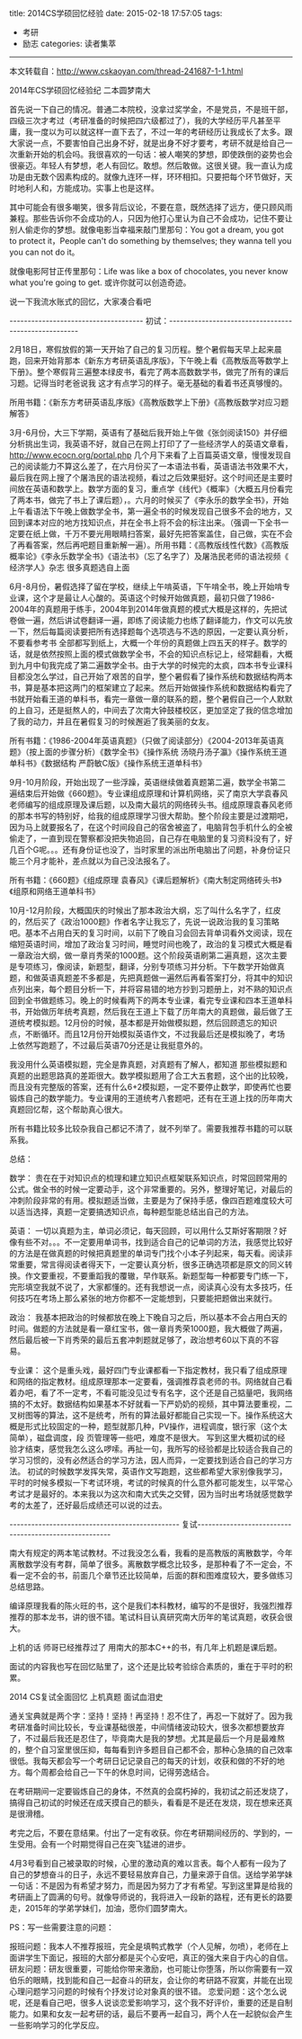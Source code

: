 title: 2014CS学硕回忆经验
date: 2015-02-18 17:57:05
tags: 
- 考研
- 励志
categories: 读者集萃
---
本文转载自：http://www.cskaoyan.com/thread-241687-1-1.html

2014年CS学硕回忆经验纪 二本圆梦南大

首先说一下自己的情况。普通二本院校，没拿过奖学金，不是党员，不是班干部，四级三次才考过（考研准备的时候把四六级都过了），我的大学经历平凡甚至平庸，我一度以为可以就这样一直下去了，不过一年的考研经历让我成长了太多。跟大家说一点，不要害怕自己出身不好，就是出身不好才要考，考研不就是给自己一次重新开始的机会吗。我很喜欢的一句话：被人嘲笑的梦想，即使跌倒的姿势也会很豪迈。年轻人有梦想，老人有回忆。敢想。然后敢做。这很关键。我一直认为成功是由无数个因素构成的。就像九连环一样，环环相扣。只要把每个环节做好，天时地利人和，方能成功。实事上也是这样。
<!--more-->
其中可能会有很多嘲笑，很多背后议论，不要在意，既然选择了远方，便只顾风雨兼程。那些告诉你不会成功的人，只因为他打心里认为自己不会成功，记住不要让别人偷走你的梦想。就像电影当幸福来敲门里那句：You got a dream, you got to protect it，People can't do something by themselves; they wanna tell you you can not do it。

就像电影阿甘正传里那句：Life was like a box of chocolates, you never know what you're going to get. 或许你就可以创造奇迹。

说一下我流水账式的回忆，大家凑合看吧

------------------------------------- 初试：-----------------------------------------------------

2月18日，寒假放假的第一天开始了自己的复习历程。整个暑假每天早上起来晨跑，回来开始背那本《新东方考研英语乱序版》，下午晚上看《高教版高等数学上下册》。整个寒假背三遍整本绿皮书，看完了两本高数数学书，做完了所有的课后习题。记得当时老爸说我 这才有点学习的样子。毫无基础的看着书还真够慢的。

所用书籍：《新东方考研英语乱序版》《高教版数学上下册》《高教版数学对应习题解答》

3月-6月份，大三下学期，英语有了基础后我开始上午做《张剑阅读150》并仔细分析挑出生词，我英语不好，就自己在网上打印了了一些经济学人的英语文章看，http://www.ecocn.org/portal.php   几个月下来看了上百篇英语文章，慢慢发现自己的阅读能力不算这么差了，在六月份买了一本语法书看，英语语法书效果不大，最后我在网上搜了个屠浩民的语法视频，看过之后效果挺好。这个时间还是主要时间放在英语和数学上。数学方面的复习，重点学《线代》《概率》（大概五月份看完了两本书，做完了书上了课后题），。六月的时候买了《李永乐的数学全书》，开始上午看语法下午晚上做数学全书，第一遍全书的时候发现自己很多不会的地方，又回到课本对应的地方找知识点，并在全书上将不会的标注出来。（强调一下全书一定要在纸上做，千万不要光用眼睛扫答案，最好先把答案盖住，自己做，实在不会了再看答案，然后再吧题目重新解一遍）。所用书籍：《高教版线性代数》《高教版概率论》《李永乐数学全书》《语法书》（忘了名字了）及屠浩民老师的语法视频《 经济学人》杂志  很多真题选自上面

6月-8月份，暑假选择了留在学校，继续上午啃英语，下午啃全书，晚上开始啃专业课，这个才是最让人心酸的。英语这个时候开始做真题，最初只做了1986-2004年的真题用于练手，2004年到2014年做真题的模式大概是这样的，先把试卷做一遍，然后讲试卷翻译一遍，即练了阅读能力也练了翻译能力，作文可以先放一下，然后每篇阅读要把所有选择题每个选项选与不选的原因，一定要认真分析，不要看参考书 全部都写到纸上，大概一个年份的真题做上四五天的样子。数学的话，就是依然按照上面的模式做数学全书，不会的知识点标记上，经常翻看，大概到九月中旬我完成了第二遍数学全书。由于大学的时候完的太疯，四本书专业课科目都没怎么学过，自己开始了艰苦的自学，整个暑假看了操作系统和数据结构两本书，算是基本把这两门的框架建立了起来。然后开始做操作系统和数据结构看完了书就开始看王道的单科书，看完一章做一章的联系的题，整个暑假自己一个人默默的上自习，还是挺熬人的，中间去了次南大钟鼓楼校区，更加坚定了我的信念增加了我的动力，并且在暑假复习的时候邂逅了我美丽的女友。

所有书籍：《1986-2004年英语真题》（只做了阅读部分）《2004-2013年英语真题》（按上面的步骤分析）《数学全书》《操作系统 汤晓丹汤子瀛》《操作系统王道单科书》《数据结构 严蔚敏C版》《操作系统王道单科书》

9月-10月阶段，开始出现了一些浮躁，英语继续做着真题第二遍，数学全书第二遍结束后开始做《660题》。专业课组成原理和计算机网络，买了南京大学袁春风老师编写的组成原理及课后题，以及南大最坑的网络砖头书。组成原理袁春风老师的那本书写的特别好，给我的组成原理学习很大帮助。整个阶段主要是过渡期吧，因为马上就要报名了，在这个时间段自己的宿舍被盗了，电脑背包手机什么的全被偷走了，一直到现在警察都没把失物追回，自己存在电脑里的复习资料没有了，好几百个G呢。。。还有身份证也没了，当时家里的派出所电脑出了问题，补身份证只能三个月才能补，差点就以为自己没法报名了。

所有书籍：《660题》《组成原理 袁春风》《课后题解析》《南大制定网络砖头书》《组原和网络王道单科书》

10月-12月阶段，大概国庆的时候出了那本政治大纲，忘了叫什么名字了，红皮的，然后买了《政治1000题》作者名字让我忘了，先说一说政治我的复习策略吧。基本不占用白天的复习时间，以前下了晚自习会回去背单词看外文阅读，现在缩短英语时间，增加了政治复习时间，睡觉时间也晚了，政治的复习模式大概是看一章政治大纲，做一章肖秀荣的1000题。这个阶段英语刷第二遍真题，这次主要是专项练习，像阅读，新题型，翻译，分别专项练习并分析。下午数学开始做真题，和做英语真题差不多都是，先把真题做一遍然后再看答案打分，将其中的知识点列出来，每个题目分析一下，并将容易错的地方抄到习题册上，对不熟的知识点回到全书做题练习。晚上的时候看两下的两本专业课，看完专业课和四本王道单科书，开始做历年统考真题，然后我在王道上下载了历年南大的真题做，最后做了王道统考模拟题。12月份的时候，基本都是开始做模拟题，然后回顾遗忘的知识点，不断循环。而且12月份开始模拟英语作文，不过我最后还是模拟晚了，考场上依然写跑题了，不过最后英语70分还是让我挺意外的。

我没用什么英语模拟题，完全是靠真题，对真题有了解人，都知道 那些模拟题和真题的出题思路真的差距很大。数学模拟题用了合工大五套题，这个出的比较晚，而且没有完整版的答案，还有什么6+2模拟题，一定不要停止数学，即使再忙也要锻炼自己的数学能力。专业课用的王道统考八套题吧，还有在王道上找的历年南大真题回忆帮，这个帮助真心很大。

所有书籍比较多比较杂我自己都记不清了，就不列举了。需要我推荐书籍的可以联系我。

总结：

数学：
贵在在于对知识点的梳理和建立知识点框架联系知识点，时常回顾常用的公式。做全书的时候一定要动手，这个非常重要的。另外，整理好笔记，对最后的冲刺阶段非常的有用。模拟题适当做，主要是为了保持手感，像四百题难度较大可以适当选择，真题一定要搞透知识点，每种题型能总结出自己的方法。

英语：
一切以真题为主，单词必须记，每天回顾，可以用什么艾斯好客期限？好像有些不对。。。不一定要用单词书，找到适合自己的记单词的方法，我感觉比较好的方法是在做真题的时候把真题里的单词专门找个小本子列起来，每天看。阅读非常重要，常言得阅读者得天下，一定要认真分析，很多正确选项都是原文的同义转换。作文要重视，不要重蹈我的覆辙，早作联系。新题型每一种都要专门练一下，完形填空我就不说了，大家都懂的。还有我想说一点，阅读真心没有太多技巧，任何技巧在考场上那么紧张的地方你都不一定能想到，只要能把题做出来就行。

政治：
我基本把政治的时候都放在晚上下晚自习之后，所以基本不会占用白天的时间。做题的方法就是看一章红宝书，做一章肖秀荣1000题，我大概做了两遍，然后最后被一下肖秀荣的最后五套冲刺题就足够了，政治想考60以下真的不容易。

专业课：
这个是重头戏，最好四门专业课都看一下指定教材，我只看了组成原理和网络的指定教材。组成原理那本一定要看，强调推荐袁老师的书。网络就自己看着办吧，看了不一定考，不看可能没见过专有名字，这个还是自己掂量吧，我网络搞的不太好。数据结构如果基本不好就看一下严奶奶的视频，其中算法要重视，二叉树图等的算法，这不是统考，所有的算法最好都能自己实现一下。操作系统这大概是形式比较固定的一种，题型就那几种，PV操作，进程调度，银行家（这个太简单），磁盘调度，段 页管理等一些吧，难度不是很大。
写到这里大概初试的经验才结束，感觉我怎么这么啰嗦。再扯一句，我所写的经验都是比较适合我自己的学习习惯的，没有必然适合的学习方法，因人而异，一定要找到适合自己的学习方法。
初试的时候数学发挥失常，英语作文写跑题，这些都希望大家别像我学习，平时的时候多模拟一下考试环境，考试的时候真的什么意外都可能发生，以平常心考试才是最好的。本来我以为这次和南大式失之交臂，因为当时出考场就感觉数学考的太差了，还好最后成绩还可以说的过去。


-----------------------------------------------  复试------------------------------------------------------



南大有规定的两本笔试教材。不过我没怎么看，我看的是高教版的离散数学，今年离散数学没有考群，简单了很多。离散数学概念比较多，是那种看了不一定会，不看一定不会的书，前面几个章节还比较简单，后面的群和图难度较大，要多做练习总结思路。

编译原理我看的陈火旺的书，这个是我们本科教材，编写的不是很好，我强烈推荐推荐的那本龙书，讲的很不错。笔试科目认真研究南大历年的笔试真题，收获会很大。

上机的话 师哥已经推荐过了  用南大的那本C++的书，有几年上机题是课后题。

面试的内容我也写在回忆贴里了，这个还是比较考验综合素质的，重在于平时的积累。

2014 CS复试全面回忆 上机真题 面试血泪史

通关宝典就是两个字：坚持！坚持！再坚持！忍不住了，再忍一下就好了。因为我考研准备时间比较长，专业课基础很差，中间情绪波动较大，很多次都想要放弃了，不过最后我还是忍住了，毕竟南大是我的梦想。尤其是最后一个月是最难熬的，整个自习室里很压抑，每每看到许多题目自己都不会，那种心急搞的自己效率很低。我每天都会写一个考研日记记录自己的每天的计划，收获和做的不好的地方。每个周都会给自己一下午的休息时间，记得劳逸结合。

在考研期间一定要锻炼自己的身体，不然真的会腐朽掉的，我初试之前还发烧了，搞得自己初试的时候还在成天摸自己的额头，看看是不是还在发烧，现在想来还真是很滑稽。

考完之后，不要在意结果。付出了一定有收获。你在考研期间经历的、学到的，一生受用。会有一个时期觉得自己在突飞猛进的进步。


4月3号看到自己被录取的时候，心里的激动真的难以言表。每个人都有一段为了自己的梦想奋斗的日子，永远不要轻易放弃自己，力量来源于自信。送给学弟学妹一句话：不是因为有希望才努力，而是因为努力了才有希望。写到这里算是给我的考研画上了圆满的句号。就像导师说的，我将进入一段新的路程，还有更长的路要走，2015年的学弟学妹们，加油，愿你们圆梦南大。

PS：写一些需要注意的问题：

报班问题：我本人不推荐报班，完全是填鸭式教学（个人见解，勿喷），老师在上面讲学生下面记，报班的大部分都是买个心安吧，真正的强大来自于内心的自信。
研友问题：研友很重要，可能给你带来激励，也可能让你堕落，所以你需要有一双伯乐的眼睛，找到能和自己一起奋斗的研友，会让你的考研路不寂寞，并能在出现心理问题学习问题的时候有个抒发讨论对象真的很不错。
恋爱问题：这个怎么说呢，还是看自己吧，很多人说谈恋爱影响学习，这个我不好评价，重要的还是自制能力。如果和女友一起考研的话，最后不要再一起自习，两个人在一起貌似会产生一些影响学习的化学反应。